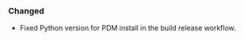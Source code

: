 <!--
A new scriv changelog fragment.

Uncomment the section that is right (remove the HTML comment wrapper).
For top level release notes, leave all the headers commented out.
-->

### Changed

- Fixed Python version for PDM install in the build release workflow.

<!--
### Removed

- A bullet item for the Removed category.

-->
<!--
### Added

- A bullet item for the Added category.

-->
<!--
### Deprecated

- A bullet item for the Deprecated category.

-->
<!--
### Fixed

- A bullet item for the Fixed category.

-->
<!--
### Security

- A bullet item for the Security category.

-->